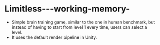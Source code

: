 # Limitless---working-memory-
- Simple brain training game, similar to the one in human benchmark, but instead of having to start from level 1 every time, users can select a level.
- It uses the default render pipeline in Unity.
